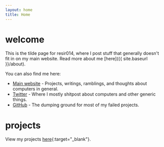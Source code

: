 ```yaml
---
layout: home
title: Home
---
```


# welcome

This is the tilde page for resir014, where I post stuff that generally doesn't fit in on my main website. Read more about me [here]({{ site.baseurl }}/about).

You can also find me here:

* [Main website](https://resir014.github.io/) - Projects, writings, ramblings, and thoughts about computers in general.
* [Twitter](https://twitter.com/resir014) - Where I mostly shitpost about computers and other generic things.
* [GitHub](https://github.com/resir014) - The dumping ground for most of my failed projects.

# projects

View my projects [here](https://resir014.github.io/projects){:target="_blank"}.
